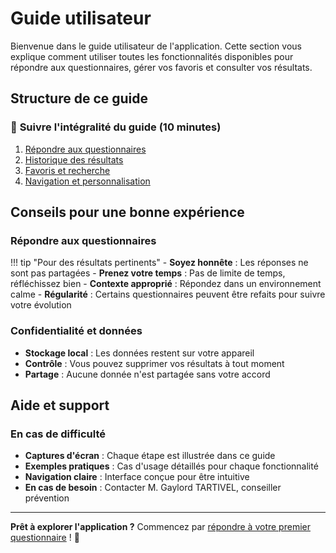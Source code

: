 # Guide utilisateur

Bienvenue dans le guide utilisateur de l'application. Cette section vous explique comment utiliser toutes les fonctionnalités disponibles pour répondre aux questionnaires, gérer vos favoris et consulter vos résultats.

## Structure de ce guide

### 🚀 **Suivre l'intégralité du guide** (10 minutes)
1. [Répondre aux questionnaires](01-repondre-questionnaires.md)
2. [Historique des résultats](02-historique-resultats.md)
3. [Favoris et recherche](03-favoris-recherche.md)
4. [Navigation et personnalisation](04-navigation-interface.md)

## Conseils pour une bonne expérience

### Répondre aux questionnaires

!!! tip "Pour des résultats pertinents"
    - **Soyez honnête** : Les réponses ne sont pas partagées
    - **Prenez votre temps** : Pas de limite de temps, réfléchissez bien
    - **Contexte approprié** : Répondez dans un environnement calme
    - **Régularité** : Certains questionnaires peuvent être refaits pour suivre votre évolution

### Confidentialité et données

- **Stockage local** : Les données restent sur votre appareil
- **Contrôle** : Vous pouvez supprimer vos résultats à tout moment
- **Partage** : Aucune donnée n'est partagée sans votre accord

## Aide et support

### En cas de difficulté
- **Captures d'écran** : Chaque étape est illustrée dans ce guide
- **Exemples pratiques** : Cas d'usage détaillés pour chaque fonctionnalité
- **Navigation claire** : Interface conçue pour être intuitive
- **En cas de besoin** : Contacter M. Gaylord TARTIVEL, conseiller prévention

---

**Prêt à explorer l'application ?** Commencez par [répondre à votre premier questionnaire](01-repondre-questionnaires.md) ! 🎯